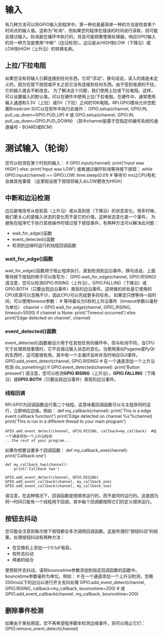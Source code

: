 # 输入
有几种方法可以将GPIO输入到程序中。第一种也是最简单一种的方法是检查某个时间点的输入值。这称为“轮询”，但如果您的程序在错误的时间进行读取，则可能会错过输入。轮询是在循环中执行的，并且可能频繁使用处理器。响应GPIO输入的另一种方法是使用“中断”（边沿检测）。边沿是从HIGH到LOW（下降沿）或LOW到HIGH（上升沿）的转换名称。

## 上拉/下拉电阻
如果您没有将输入引脚连接到任何东西，它将“浮动”。换句话说，读入的值是未定义的，因为在按下按钮或开关之前它没有连接到任何东西。由于受到电源的干扰，它的输入值会不断改变。
为了解决这个问题，我们使用上拉或下拉电阻。这样，可以设置输入的默认值。可以在硬件中使用上拉/下拉电阻。在硬件中，通常使用输入通道和3.3V（上拉）或0V（下拉）之间的10K电阻。RPi.GPIO模块允许您配置Broadcom SOC以在软件中执行此操作：
    GPIO.setup(channel, GPIO.IN, pull_up_down=GPIO.PUD_UP)
    \# 或
    GPIO.setup(channel, GPIO.IN, pull_up_down=GPIO.PUD_DOWN)
（其中channel是基于您指定的编号系统的通道编号 - BOARD或BCM）

# 测试输入（轮询）
您可以检测在某个时刻的输入：
    if GPIO.input(channel):
        print('Input was HIGH')
    else:
        print('Input was LOW')
或者通过循环轮询等待按下按钮：
    while GPIO.input(channel) == GPIO.LOW:
    time.sleep(0.01)  # 等待10 ms让CPU有机会做其他事情
（这里假设按下按钮将输入从LOW更改为HIGH）

## 中断和边沿检测
边沿是电信号从低到高（上升沿）或从高到低（下降沿）的状态变化。很多时候，我们更关心的是输入状态的变化而不是它的价值。这种状态变化是一个事件。
为避免在程序忙于执行其他操作时错过按下按钮事件，有两种方法可以解决此问题：
- wait_for_edge()函数
- event_detected()函数
- 检测到边缘时运行的线程回调函数

### wait_for_edge()函数
wait_for_edge()函数用于阻止程序执行，直到检测到边沿事件。换句话说，上面等待按下按钮的例子可以改写为：
    GPIO.wait_for_edge(channel, GPIO.RISING)
请注意，您可以检测GPIO.RISING（上升沿），GPIO.FALLING（下降沿）或GPIO.BOTH（只要出现边沿事件）类型的边沿事件。这样做的好处是它使用的CPU资源可以忽略不计，因此CPU可以完成更多的任务。
如果您只想等待一段时间，可以使用timeout参数：
    \# 等待最长为5秒的上升沿事件（timeout参数以毫秒为单位）
    channel = GPIO.wait_for_edge(channel, GPIO_RISING, timeout=5000)
    if channel is None:
        print('Timeout occurred')
    else:
    print('Edge detected on channel', channel)

### event_detected()函数
event_detected()函数被设计用于在其他任务的循环中，但与轮询不同，当CPU忙于处理其他事情时，它不会错过输入状态的变化。当使用类似Pygame或PyQt的东西时，这可能很有用，其中有一个主循环监听并及时响应GUI事件。
    GPIO.add_event_detect(channel, GPIO.RISING)  # 在一个通道添加一个上升沿检测
    do_something()
    if GPIO.event_detected(channel):
    print('Button pressed')
请注意，您可以检测**GPIO.RISING**（上升沿），**GPIO.FALLING**（下降沿）或**GPIO.BOTH**（只要出现边沿事件）类型的边沿事件。

### 线程回调
RPi.GPIO为回调函数运行第二个线程。这意味着回调函数可以与主程序同时运行，立即响应边缘。例如：
    def my_callback(channel):
        print('This is a edge event callback function!')
        print('Edge detected on channel %s'%channel)
    print('This is run in a different thread to your main program')

    GPIO.add_event_detect(channel, GPIO.RISING, callback=my_callback)  #在一个通道添加一个上升沿检测
    ...the rest of your program...
如果你想要设置多个回调函数：
    def my_callback_one(channel):
        print('Callback one')
    
    def my_callback_two(channel):
        print('Callback two')
    
    GPIO.add_event_detect(channel, GPIO.RISING)
    GPIO.add_event_callback(channel, my_callback_one)
    GPIO.add_event_callback(channel, my_callback_two)
请注意，在这种情况下，回调函数是按顺序运行的，而不是同时运行的。这是因为同一时间只能有一个线程用于回调，其中每个回调都按照它们的定义顺序运行。

## 按钮去抖动
您可能会注意到每次按下按钮都会多次调用回调函数。这是所谓的“按钮抖动”的结果。处理按钮抖动有两种方法：
- 在交换机上添加一个0.1uF电容。
- 软件去抖动
- 两者的结合

使用软件去抖动，请将bouncetime参数添加到指定回调函数的函数中。bouncetime参数毫秒为单位。例如：
    \# 在一个通道添加一个上升沿检测，忽略200ms以下的边沿以进行开关去抖处理
    GPIO.add_event_detect(channel, GPIO.RISING, callback=my_callback, bouncetime=200)
    \# 或
    GPIO.add_event_callback(channel, my_callback, bouncetime=200)

## 删除事件检测
如果由于某些原因，您不再希望程序脚本检测边缘事件，则可以阻止它们：
    GPIO.remove_event_detect(channel)
